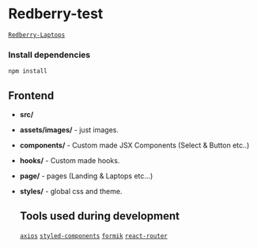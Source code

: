 # Redberry-test
[`Redberry-Laptops`](https://redberry-task.herokuapp.com/)

### Install dependencies

```
npm install
```

## Frontend

- **src/**

- **assets/images/** - just images.
- **components/** - Custom made JSX Components (Select & Button etc..)
- **hooks/** - Custom made hooks.
- **page/** - pages (Landing & Laptops etc...)
- **styles/** - global css and theme.
  
  ## Tools used during development
  
  [`axios`](https://github.com/axios/axios)
  [`styled-components`](https://github.com/styled-components/styled-components)
  [`formik`](https://github.com/jaredpalmer/formik)
  [`react-router`](https://github.com/remix-run/react-router)
